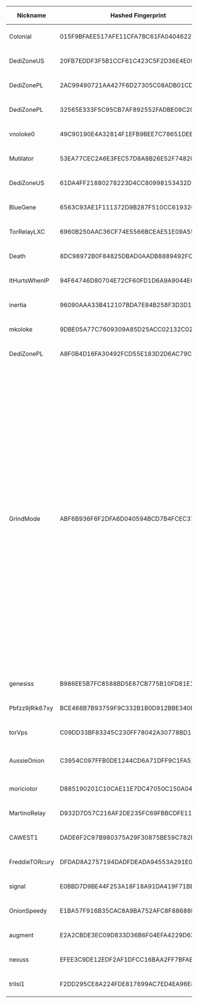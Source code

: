 | Nickname |  Hashed Fingerprint	| Or Addresses | Contact | Running | Flags | Last Seen | First Seen | Last Restarted | Advertised Bandwidth | Platform | Version | Version Status | Recommended Version | Verified hostnames | Exit policy |
|---|---|---|---|---|---|---|---|---|---|---|---|---|---|---|---|
|Colonial | 015F9BFAEE517AFE11CFA7BC61FA04046229E614 | ["91.107.214.33:443","[2a01:4f8:c014:b702::1]:443"] | Colonial@proton.me | true | Running, V2Dir, Valid | 2025-10-14 22:00:00 | 2025-10-14 10:00:00 | 2025-10-14 09:47:44 | 0 | Tor 0.4.8.19 on Linux | 0.4.8.19 | recommended | true | ["static.33.214.107.91.clients.your-server.de"] | ["reject *:*"]|
|DediZoneUS | 20FB7EDDF3F5B1CCF61C423C5F2D36E4E092BBCB | ["142.54.190.212:555","[2604:4300:a:376::212]:555"] | tor@dedi.zone | true | Running, V2Dir, Valid | 2025-10-14 22:00:00 | 2025-10-14 20:00:00 | 2025-10-14 19:27:04 | 0 | Tor 0.4.8.16 on Linux | 0.4.8.16 | recommended | true | N/A | ["reject *:*"]|
|DediZonePL | 2AC99490721AA427F6D27305C08ADB01CDADA325 | ["51.38.152.172:444","[2001:41d0:602:2557::172]:444"] | tor@dedi.zone | false | Running, V2Dir, Valid | 2025-10-14 19:00:00 | 2025-10-14 19:00:00 | 2025-10-14 18:47:52 | 0 | Tor 0.4.8.16 on Linux | 0.4.8.16 | recommended | true | ["ip172.ip-51-38-152.eu"] | ["reject *:*"]|
|DediZonePL | 32565E333F5C95CB7AF892552FADBE09C20B2490 | ["51.38.152.172:555","[2001:41d0:602:2557::172]:555"] | tor@dedi.zone | true | Running, V2Dir, Valid | 2025-10-14 22:00:00 | 2025-10-14 20:00:00 | 2025-10-14 19:06:15 | 0 | Tor 0.4.8.16 on Linux | 0.4.8.16 | recommended | true | ["ip172.ip-51-38-152.eu"] | ["reject *:*"]|
|vnoloke0 | 49C90190E4A32814F1EFB9BEE7C78651DEEADA82 | ["36.50.135.176:9008"] | olokerunningtor aT protonmail dot com | true | Running, V2Dir, Valid | 2025-10-14 22:00:00 | 2025-10-14 18:00:00 | 2025-10-14 17:47:12 | 0 | Tor 0.4.8.19 on Linux | 0.4.8.19 | recommended | true | N/A | ["reject *:*"]|
|Mutilator | 53EA77CEC2A6E3FEC57D8A8B26E52F74820A98AD | ["91.98.192.38:443","[2a01:4f8:1c1a:e55d::1]:443"] | Mutilator@proton.me | true | Running, V2Dir, Valid | 2025-10-14 22:00:00 | 2025-10-14 12:00:00 | 2025-10-14 11:10:07 | 0 | Tor 0.4.8.19 on Linux | 0.4.8.19 | recommended | true | ["static.38.192.98.91.clients.your-server.de"] | ["reject *:*"]|
|DediZoneUS | 61DA4FF21880278223D4CC80998153432D67D5B7 | ["142.54.190.212:444","[2604:4300:a:376::212]:444"] | tor@dedi.zone | true | Running, V2Dir, Valid | 2025-10-14 22:00:00 | 2025-10-14 20:00:00 | 2025-10-14 19:26:28 | 0 | Tor 0.4.8.16 on Linux | 0.4.8.16 | recommended | true | N/A | ["reject *:*"]|
|BlueGene | 6563C93AE1F111372D9B287F510CC619326907A5 | ["93.160.17.86:9025"] | N/A | true | Running, V2Dir, Valid | 2025-10-14 22:00:00 | 2025-10-14 07:00:00 | 2025-10-14 06:13:10 | 0 | Tor 0.4.8.16 on Linux | 0.4.8.16 | recommended | true | ["93-160-17-86-cable.dk.customer.tdc.net"] | ["reject *:*"]|
|TorRelayLXC | 6960B250AAC36CF74E5566BCEAE51E09A5589C7E | ["84.107.45.118:9001"] | admin@example.com | true | Running, V2Dir, Valid | 2025-10-14 22:00:00 | 2025-10-14 12:00:00 | 2025-10-14 10:56:49 | 0 | Tor 0.4.8.19 on Linux | 0.4.8.19 | recommended | true | ["84-107-45-118.cable.dynamic.v4.ziggo.nl"] | ["reject *:*"]|
|Death | 8DC98972B0F84825DBAD0AADB8889492FCE1F286 | ["15.204.199.12:47474"] | nobody | true | Running, Valid | 2025-10-14 22:00:00 | 2025-10-14 19:00:00 | 2025-10-14 18:12:51 | 0 | Tor 0.4.8.16 on Linux | 0.4.8.16 | recommended | true | ["exitz.org"] | ["reject *:*"]|
|ItHurtsWhenIP | 94F64746D80704E72CF60FD1D6A9A9044E045E7C | ["207.188.190.148:9001"] | cianurorg@tutamail.com | true | Running, V2Dir, Valid | 2025-10-14 22:00:00 | 2025-10-14 20:00:00 | 2025-10-14 18:58:46 | 265693 | Tor 0.4.8.18 on Linux | 0.4.8.18 | recommended | true | N/A | ["reject *:*"]|
|inertia | 96090AAA33B412107BDA7E84B258F3D3D16F7FA5 | ["159.89.173.124:443"] | c99058397@gmail.com | true | Running, V2Dir, Valid | 2025-10-14 22:00:00 | 2025-10-14 20:00:00 | 2025-10-14 19:44:54 | 0 | Tor 0.4.8.19 on Linux | 0.4.8.19 | recommended | true | N/A | ["reject *:*"]|
|mkoloke | 9DBE05A77C7609309A85D25ACC02132C02B26BF7 | ["38.99.95.12:9003"] | olokerunningtor aT protonmail dot com | true | Running, V2Dir, Valid | 2025-10-14 22:00:00 | 2025-10-14 18:00:00 | 2025-10-14 17:47:08 | 0 | Tor 0.4.8.19 on Linux | 0.4.8.19 | recommended | true | N/A | ["reject *:*"]|
|DediZonePL | A8F0B4D16FA30492FCD55E183D2D6AC79CD0CE19 | ["51.38.152.172:444","[2001:41d0:602:2557::172]:444"] | tor@dedi.zone | true | Running, V2Dir, Valid | 2025-10-14 22:00:00 | 2025-10-14 20:00:00 | 2025-10-14 19:05:52 | 0 | Tor 0.4.8.16 on Linux | 0.4.8.16 | recommended | true | ["ip172.ip-51-38-152.eu"] | ["reject *:*"]|
|GrindMode | ABF6B936F6F2DFA6D040594BCD7B4FCEC37D59CD | ["37.221.93.88:9001","[2a0e:97c0:3e3:1bb::3]:9001"] | noc@exitnocap.xyz | true | BadExit, MiddleOnly, Running, Valid | 2025-10-14 22:00:00 | 2025-10-14 08:00:00 | 2025-10-14 07:20:05 | 0 | Tor 0.4.8.19 on Linux | 0.4.8.19 | recommended | true | N/A | ["reject 0.0.0.0/8:*","reject 169.254.0.0/16:*","reject 127.0.0.0/8:*","reject 192.168.0.0/16:*","reject 10.0.0.0/8:*","reject 172.16.0.0/12:*","reject 37.221.93.88:*","accept *:43","accept *:53","accept *:79-81","accept *:88","accept *:194","accept *:389","accept *:443","accept *:531","accept *:543-544","accept *:563","accept *:636","accept *:749","accept *:873","accept *:989-995","accept *:1194","accept *:1723","accept *:2083","accept *:2086-2087","accept *:4321","accept *:5222-5223","accept *:5228","accept *:5900","accept *:5984","accept *:6660-6669","accept *:6679","accept *:6697","accept *:6984","accept *:8008","accept *:8080","accept *:8332-8333","accept *:8443","accept *:8888","accept *:11371","reject *:*"]|
|genesiss | B986EE5B7FC8588BD5E87CB775B10FD81E1B9232 | ["46.101.104.156:443"] | c99058397@gmail.com | true | Running, V2Dir, Valid | 2025-10-14 22:00:00 | 2025-10-14 20:00:00 | 2025-10-14 19:45:09 | 0 | Tor 0.4.8.19 on Linux | 0.4.8.19 | recommended | true | N/A | ["reject *:*"]|
|Pbfzz9jRik67xy | BCE468B7B93759F9C332B1B0D912BBE340FF740E | ["24.126.65.46:9010"] | N/A | true | Running, V2Dir, Valid | 2025-10-14 22:00:00 | 2025-10-14 14:00:00 | 2025-10-14 13:31:17 | 0 | Tor 0.4.8.18 on Linux | 0.4.8.18 | recommended | true | N/A | ["reject *:*"]|
|torVps | C09DD33BF83345C230FF78042A30778BD182609C | ["192.3.211.108:9001"] | anon-maca@proton.me | false | Running, V2Dir, Valid | 2025-10-14 18:00:00 | 2025-10-14 18:00:00 | 2025-10-14 17:38:40 | 0 | Tor 0.4.8.17 on Linux | 0.4.8.17 | recommended | true | N/A | ["reject *:*"]|
|AussieOnion | C3954C097FFB0DE1244CD6A71DFF9C1FA527260E | ["27.33.130.51:9001"] | N/A | true | Running, V2Dir, Valid | 2025-10-14 22:00:00 | 2025-10-14 20:00:00 | 2025-10-14 18:08:16 | 0 | Tor 0.4.8.18 on OpenBSD | 0.4.8.18 | recommended | true | ["27-33-130-51.tpgi.com.au"] | ["reject *:*"]|
|moriciotor | D885190201C10CAE11E7DC47050C150A040DCA97 | ["181.128.248.68:9001","[2800:e6:4010:351e:2833:e13d:2ee1:718d]:9001"] | Random Person <moricio AT gmail dot com> | false | Running, V2Dir, Valid | 2025-10-14 21:00:00 | 2025-10-14 21:00:00 | 2025-10-14 20:09:50 | 0 | Tor 0.4.8.16 on Linux | 0.4.8.16 | recommended | true | N/A | ["reject *:*"]|
|MartinoRelay | D932D7D57C216AF2DE235FC69FBBCDFE116F56B9 | ["57.129.74.228:9001","[2001:41d0:701:1100::1d8b]:9001"] | MartinoRelay operator <kaelnahar@protonmail.com> | true | Running, V2Dir, Valid | 2025-10-14 22:00:00 | 2025-10-14 07:00:00 | 2025-10-14 08:18:55 | 0 | Tor 0.4.8.19 on Linux | 0.4.8.19 | recommended | true | ["vps-33e83e71.vps.ovh.net"] | ["reject *:*"]|
|CAWEST1 | DADE6F2C97B980375A29F30875BE59C782D69379 | ["68.148.100.11:9001","[2604:3d08:3:1:e981:694b:23ef:52a3]:9001"] | 0xFFFFFFFF tor.alto002@passmail.net | false | Running, Valid | 2025-10-14 02:00:00 | 2025-10-14 00:00:00 | 2025-10-14 00:20:26 | 777142 | Tor 0.4.8.17 on Linux | 0.4.8.17 | recommended | true | ["S0106ecf4bbe7540e.ed.shawcable.net"] | ["reject *:*"]|
|FreddieTORcury | DFDAD8A2757194DADFDEADA94553A291E01338CD | ["174.91.123.17:9001"] | Don't Be So Fuckin' Nosey! | true | Running, V2Dir, Valid | 2025-10-14 22:00:00 | 2025-10-14 00:00:00 | 2025-10-14 10:46:53 | 0 | Tor 0.4.8.16 on Linux | 0.4.8.16 | recommended | true | ["bras-base-clwdon2201w-grc-47-174-91-123-17.dsl.bell.ca"] | ["reject *:*"]|
|signal | E0BBD7D9BE44F253A18F18A91DA419F71BBCCAEE | ["165.22.246.124:443"] | c99058397@gmail.com | true | Running, V2Dir, Valid | 2025-10-14 22:00:00 | 2025-10-14 20:00:00 | 2025-10-14 19:45:05 | 0 | Tor 0.4.8.19 on Linux | 0.4.8.19 | recommended | true | N/A | ["reject *:*"]|
|OnionSpeedy | E1BA57F916B35CAC8A9BA752AFC8F88688F45B5E | ["91.98.21.67:9001"] | 0x47C256AB9AEEFFE9 c_e_p_r(at)inbox(dot)lv | true | Fast, Running, V2Dir, Valid | 2025-10-14 22:00:00 | 2025-10-14 17:00:00 | 2025-10-14 16:45:52 | 10485760 | Tor 0.4.8.19 on Linux | 0.4.8.19 | recommended | true | ["smtp.exitnocap.xyz"] | ["reject *:*"]|
|augment | E2A2CBDE3EC09D833D36B6F04EFA4229D62DE462 | ["170.64.190.52:443"] | c99058397@gmail.com | true | Running, V2Dir, Valid | 2025-10-14 22:00:00 | 2025-10-14 20:00:00 | 2025-10-14 19:44:59 | 0 | Tor 0.4.8.19 on Linux | 0.4.8.19 | recommended | true | N/A | ["reject *:*"]|
|nexuss | EFEE3C9DE12EDF2AF1DFCC16BAA2FF7BFAB87C95 | ["167.172.250.165:443"] | c99058397@gmail.com | true | Running, V2Dir, Valid | 2025-10-14 22:00:00 | 2025-10-14 20:00:00 | 2025-10-14 19:44:47 | 0 | Tor 0.4.8.19 on Linux | 0.4.8.19 | recommended | true | N/A | ["reject *:*"]|
|trllsl1 | F2DD295CE8A224FDE817699AC7ED4EA96E89B485 | ["118.67.199.176:5443"] | trllsl1 at rl dot com | true | Running, V2Dir, Valid | 2025-10-14 22:00:00 | 2025-10-14 15:00:00 | 2025-10-14 14:28:07 | 0 | Tor 0.4.8.19 on Linux | 0.4.8.19 | recommended | true | N/A | ["reject *:*"]|
